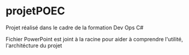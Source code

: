 # projetPOEC
Projet réalisé dans le cadre de la formation Dev Ops C#

Fichier PowerPoint est joint à la racine pour aider à comprendre l'utilité, l'architécture du projet
